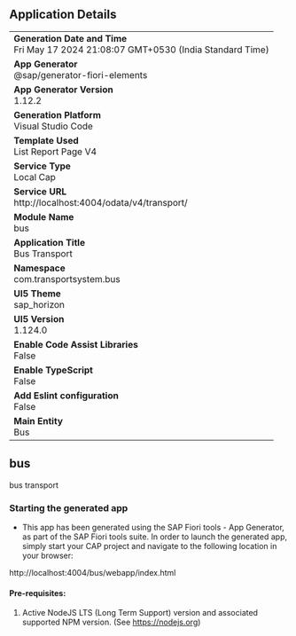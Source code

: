 ## Application Details
|               |
| ------------- |
|**Generation Date and Time**<br>Fri May 17 2024 21:08:07 GMT+0530 (India Standard Time)|
|**App Generator**<br>@sap/generator-fiori-elements|
|**App Generator Version**<br>1.12.2|
|**Generation Platform**<br>Visual Studio Code|
|**Template Used**<br>List Report Page V4|
|**Service Type**<br>Local Cap|
|**Service URL**<br>http://localhost:4004/odata/v4/transport/
|**Module Name**<br>bus|
|**Application Title**<br>Bus Transport|
|**Namespace**<br>com.transportsystem.bus|
|**UI5 Theme**<br>sap_horizon|
|**UI5 Version**<br>1.124.0|
|**Enable Code Assist Libraries**<br>False|
|**Enable TypeScript**<br>False|
|**Add Eslint configuration**<br>False|
|**Main Entity**<br>Bus|

## bus

bus transport 

### Starting the generated app

-   This app has been generated using the SAP Fiori tools - App Generator, as part of the SAP Fiori tools suite.  In order to launch the generated app, simply start your CAP project and navigate to the following location in your browser:

http://localhost:4004/bus/webapp/index.html

#### Pre-requisites:

1. Active NodeJS LTS (Long Term Support) version and associated supported NPM version.  (See https://nodejs.org)


